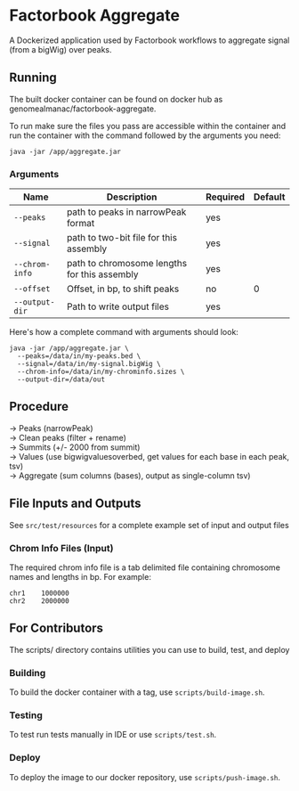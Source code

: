 # Factorbook Aggregate

A Dockerized application used by Factorbook workflows to aggregate signal (from a bigWig) over peaks.

## Running

The built docker container can be found on docker hub as genomealmanac/factorbook-aggregate.

To run make sure the files you pass are accessible within the container and run the container with the command 
followed by the arguments you need:

`java -jar /app/aggregate.jar`

### Arguments

| Name |  Description |  Required | Default |
|---|---|---|---|
| `--peaks` | path to peaks in narrowPeak format | yes | |
| `--signal` | path to two-bit file for this assembly | yes | |
| `--chrom-info` | path to chromosome lengths for this assembly | yes | |
| `--offset` | Offset, in bp, to shift peaks |  no | 0 |
| `--output-dir` | Path to write output files | yes | |

Here's how a complete command with arguments should look:

```
java -jar /app/aggregate.jar \
  --peaks=/data/in/my-peaks.bed \
  --signal=/data/in/my-signal.bigWig \
  --chrom-info=/data/in/my-chrominfo.sizes \
  --output-dir=/data/out
```

## Procedure

-> Peaks (narrowPeak) \
-> Clean peaks (filter + rename) \
-> Summits (+/- 2000 from summit) \
-> Values (use bigwigvaluesoverbed, get values for each base in each peak, tsv) \
-> Aggregate (sum columns (bases), output as single-column tsv)

## File Inputs and Outputs

See `src/test/resources` for a complete example set of input and output files

### Chrom Info Files (Input)

The required chrom info file is a tab delimited file containing chromosome names and lengths in bp. For example:

```
chr1	1000000
chr2	2000000
```

## For Contributors

The scripts/ directory contains utilities you can use to build, test, and deploy

### Building

To build the docker container with a tag, use `scripts/build-image.sh`.

### Testing

To test run tests manually in IDE or use `scripts/test.sh`.

### Deploy

To deploy the image to our docker repository, use `scripts/push-image.sh`.